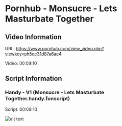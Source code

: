 # Pornhub - Monsucre - Lets Masturbate Together

## Video Information
URL: https://www.pornhub.com/view_video.php?viewkey=ph5ec31d87a6ae4

Video:  00:09:10

## Script Information
### Handy - V1 (Monsucre - Lets Masturbate Together.handy.funscript)
Script: 00:09:10


![alt text](https://raw.githubusercontent.com/jamfries1992/scriptsbyjamfries1992/main/Pornhub/Monsucre/Monsucre%20-%20Lets%20Masturbate%20Together%20/heatmap.png "Heatmap - Handy v1")